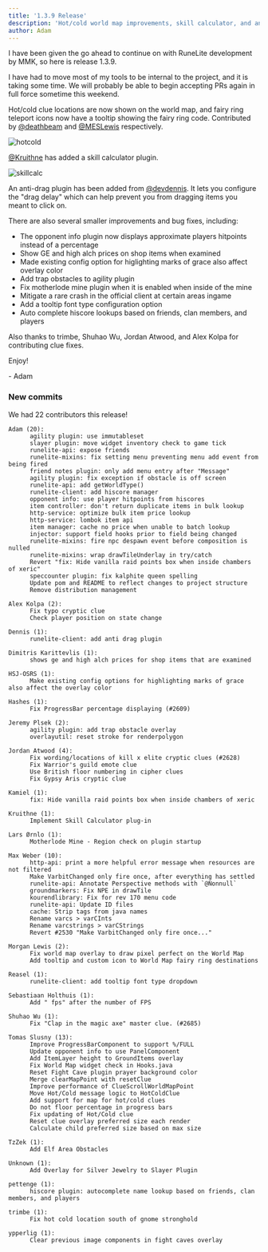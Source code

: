 ```yaml
---
title: '1.3.9 Release'
description: 'Hot/cold world map improvements, skill calculator, and anti-drag plugin'
author: Adam
---
```


I have been given the go ahead to continue on with RuneLite development by MMK,
so here is release 1.3.9.

I have had to move most of my tools to be internal to
the project, and it is taking some time. We will probably be able to begin
accepting PRs again in full force sometime this weekend.

Hot/cold clue locations are now shown on the world map, and fairy ring teleport
icons now have a tooltip showing the fairy ring code. Contributed by
[@deathbeam](https://github.com/deathbeam) and
[@MESLewis](https://github.com/MESLewis) respectively.

![hotcold](/img/blog/1.3.9-Release/hotcold.png)

[@Kruithne](https://github.com/Kruithne) has added a skill calculator plugin.

![skillcalc](/img/blog/1.3.9-Release/skillcalc.png)

An anti-drag plugin has been added from
[@devdennis](https://github.com/devdennis). It lets you configure the "drag
delay" which can help prevent you from dragging items you meant to click on.

There are also several smaller improvements and bug fixes, including:

- The opponent info plugin now displays approximate players hitpoints instead of
  a percentage
- Show GE and high alch prices on shop items when examined
- Made existing config option for higlighting marks of grace also affect overlay
  color
- Add trap obstacles to agility plugin
- Fix motherlode mine plugin when it is enabled when inside of the mine
- Mitigate a rare crash in the official client at certain areas ingame
- Add a tooltip font type configuration option
- Auto complete hiscore lookups based on friends, clan members, and players

Also thanks to trimbe, Shuhao Wu, Jordan Atwood, and Alex Kolpa for contributing
clue fixes.

Enjoy!

\- Adam

### New commits

We had 22 contributors this release!

```
Adam (20):
      agility plugin: use immutableset
      slayer plugin: move widget inventory check to game tick
      runelite-api: expose friends
      runelite-mixins: fix setting menu preventing menu add event from being fired
      friend notes plugin: only add menu entry after "Message"
      agility plugin: fix exception if obstacle is off screen
      runelite-api: add getWorldType()
      runelite-client: add hiscore manager
      opponent info: use player hitpoints from hiscores
      item controller: don't return duplicate items in bulk lookup
      http-service: optimize bulk item price lookup
      http-service: lombok item api
      item manager: cache no price when unable to batch lookup
      injector: support field hooks prior to field being changed
      runelite-mixins: fire npc despawn event before composition is nulled
      runelite-mixins: wrap drawTileUnderlay in try/catch
      Revert "fix: Hide vanilla raid points box when inside chambers of xeric"
      speccounter plugin: fix kalphite queen spelling
      Update pom and README to reflect changes to project structure
      Remove distribution management

Alex Kolpa (2):
      Fix typo cryptic clue
      Check player position on state change

Dennis (1):
      runelite-client: add anti drag plugin

Dimitris Karittevlis (1):
      shows ge and high alch prices for shop items that are examined

HSJ-OSRS (1):
      Make existing config options for highlighting marks of grace also affect the overlay color

Hashes (1):
      Fix ProgressBar percentage displaying (#2609)

Jeremy Plsek (2):
      agility plugin: add trap obstacle overlay
      overlayutil: reset stroke for renderpolygon

Jordan Atwood (4):
      Fix wording/locations of kill x elite cryptic clues (#2628)
      Fix Warrior's guild emote clue
      Use British floor numbering in cipher clues
      Fix Gypsy Aris cryptic clue

Kamiel (1):
      fix: Hide vanilla raid points box when inside chambers of xeric

Kruithne (1):
      Implement Skill Calculator plug-in

Lars Ørnlo (1):
      Motherlode Mine - Region check on plugin startup

Max Weber (10):
      http-api: print a more helpful error message when resources are not filtered
      Make VarbitChanged only fire once, after everything has settled
      runelite-api: Annotate Perspective methods with `@Nonnull`
      groundmarkers: Fix NPE in drawTile
      kourendlibrary: Fix for rev 170 menu code
      runelite-api: Update ID files
      cache: Strip tags from java names
      Rename varcs > varCInts
      Rename varcstrings > varCStrings
      Revert #2530 "Make VarbitChanged only fire once..."

Morgan Lewis (2):
      Fix world map overlay to draw pixel perfect on the World Map
      Add tooltip and custom icon to World Map fairy ring destinations

Reasel (1):
      runelite-client: add tooltip font type dropdown

Sebastiaan Holthuis (1):
      Add " fps" after the number of FPS

Shuhao Wu (1):
      Fix "Clap in the magic axe" master clue. (#2685)

Tomas Slusny (13):
      Improve ProgressBarComponent to support %/FULL
      Update opponent info to use PanelComponent
      Add ItemLayer height to GroundItems overlay
      Fix World Map widget check in Hooks.java
      Reset Fight Cave plugin prayer background color
      Merge clearMapPoint with resetClue
      Improve performance of ClueScrollWorldMapPoint
      Move Hot/Cold message logic to HotColdClue
      Add support for map for hot/cold clues
      Do not floor percentage in progress bars
      Fix updating of Hot/Cold clue
      Reset clue overlay preferred size each render
      Calculate child preferred size based on max size

TzZek (1):
      Add Elf Area Obstacles

Unknown (1):
      Add Overlay for Silver Jewelry to Slayer Plugin

pettenge (1):
      hiscore plugin: autocomplete name lookup based on friends, clan members, and players

trimbe (1):
      Fix hot cold location south of gnome stronghold

ypperlig (1):
      Clear previous image components in fight caves overlay
```
